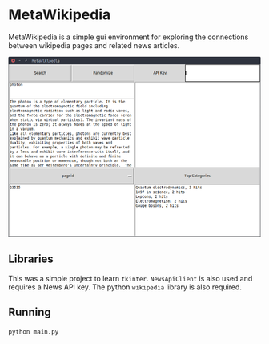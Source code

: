 # MetaWikipedia
MetaWikipedia is a simple gui environment for exploring the connections 
between wikipedia pages and related news articles. 

![App Window](app_window.png)

## Libraries
This was a simple project to learn `tkinter`. 
`NewsApiClient` is also used and requires a News API key.
The python `wikipedia` library is also required.

## Running
`python main.py`
